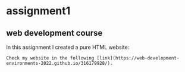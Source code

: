 # assignment1
## web development course

  In this assignment I created a pure HTML website:
  
    Check my website in the following [link](https://web-development-environments-2022.github.io/316179928/).
